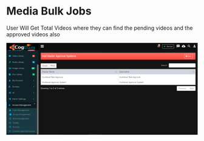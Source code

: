 # Media Bulk Jobs

User Will Get Total Videos where they can find the pending videos and the approved videos also

![](../.gitbook/assets/image%20%28195%29.png)

